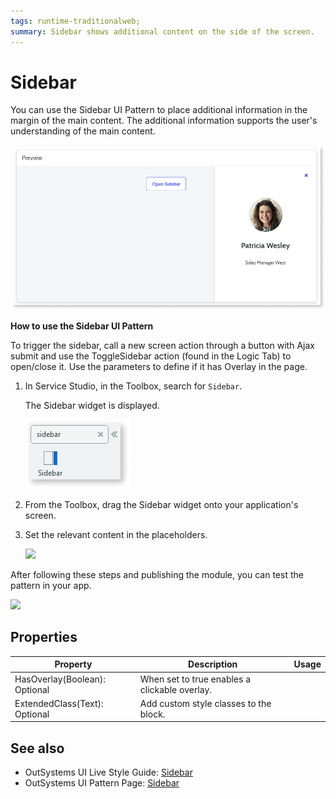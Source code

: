 ```yaml
---
tags: runtime-traditionalweb; 
summary: Sidebar shows additional content on the side of the screen.
---
```


# Sidebar

You can use the Sidebar UI Pattern to place additional information in the margin of the main content. The additional information supports the user's understanding of the main content.

![](<images/sidebar-image-4.png>)

**How to use the Sidebar UI Pattern**

To trigger the sidebar, call a new screen action through a button with Ajax submit and use the ToggleSidebar action (found in the Logic Tab) to open/close it. Use the parameters to define if it has Overlay in the page.

1. In Service Studio, in the Toolbox, search for `Sidebar`. 

    The Sidebar widget is displayed.

    ![](<images/sidebar-image-5.png>)


1. From the Toolbox, drag the Sidebar widget onto your application's screen.

1. Set the relevant content in the placeholders.

    ![](<images/sidebar-image-1.png>)

After following these steps and publishing the module, you can test the pattern in your app. 

![](<images/sidebar-image-2.png?width=750>)


## Properties

| **Property** |  **Description** |  **Usage** |
|---|---|---|
| HasOverlay(Boolean): Optional  |  When set to true enables a clickable overlay. |
| ExtendedClass(Text): Optional  |  Add custom style classes to the block. |  

## See also
* OutSystems UI Live Style Guide: [Sidebar](https://outsystemsui.outsystems.com/WebStyleGuidePreview/Sidebar.aspx)
* OutSystems UI Pattern Page: [Sidebar](https://outsystemsui.outsystems.com/OutSystemsUIWebsite/PatternDetail?PatternId=67)
